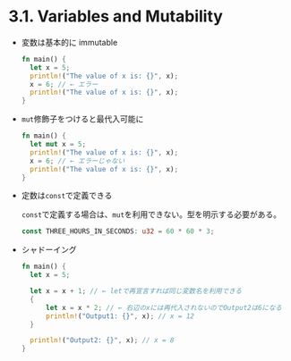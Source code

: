 # 3.1. Variables and Mutability

- 変数は基本的に immutable

  ```rs
  fn main() {
    let x = 5;
    println!("The value of x is: {}", x);
    x = 6; // ← エラー
    println!("The value of x is: {}", x);
  }
  ```

- `mut`修飾子をつけると最代入可能に

  ```rs
  fn main() {
    let mut x = 5;
    println!("The value of x is: {}", x);
    x = 6; // ← エラーじゃない
    println!("The value of x is: {}", x);
  }
  ```

- 定数は`const`で定義できる

  `const`で定義する場合は、`mut`を利用できない。型を明示する必要がある。

  ```rs
  const THREE_HOURS_IN_SECONDS: u32 = 60 * 60 * 3;

  ```

- シャドーイング

  ```rs
  fn main() {
    let x = 5;

    let x = x + 1; // ← letで再宣言すれば同じ変数名を利用できる
    {
        let x = x * 2; // ← 右辺のxには再代入されないのでOutput2は6になる
        println!("Output1: {}", x); // x = 12
    }

    println!("Output2: {}", x); // x = 8
  }
  ```
